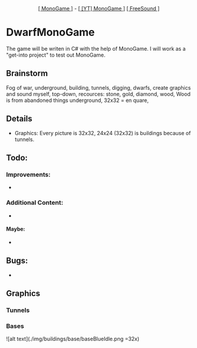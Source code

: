 <p align="center">
  <a href="http://www.monogame.net/">[ MonoGame ]</a> -
  <a href="https://www.youtube.com/watch?v=N6r87rGDFV8">[ [YT] MonoGame ]</a>
  <a href="freesound.org">[ FreeSound ]</a>
</p>

# DwarfMonoGame #
The game will be writen in C# with the help of MonoGame. I will work as a "get-into project" to test out MonoGame.

## Brainstorm ##
Fog of war, underground, building, tunnels, digging, dwarfs, create graphics and sound myself, top-down, recources: stone, gold, diamond, wood, Wood is from abandoned things underground, 32x32 = en quare, 

## Details ##
- Graphics: Every picture is 32x32, 24x24 (32x32) is buildings because of tunnels.

## Todo: ##
### Improvements: ###
- 

### Additional Content: ###
- 

#### Maybe: ####
- 

## Bugs: ##
-

## Graphics ##
### Tunnels ###

### Bases ###
![alt text](./img/buildings/base/baseBlueIdle.png =32x)
